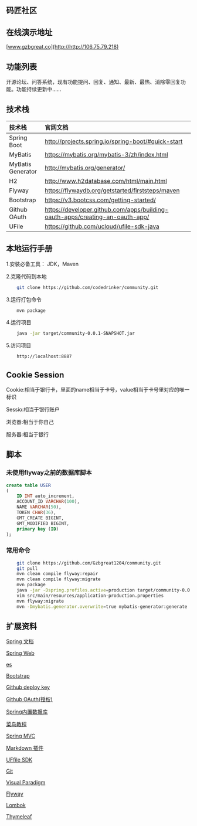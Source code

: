 ## 码匠社区

## 在线演示地址
[www.gzbgreat.co](http://http://106.75.79.218)

## 功能列表
开源论坛、问答系统，现有功能提问、回复、通知、最新、最热、消除零回复功能。功能持续更新中…… 

## 技术栈
| **技术栈** | **官网文档** |
| :-----| :----- |
| Spring Boot | http://projects.spring.io/spring-boot/#quick-start |
| MyBatis | https://mybatis.org/mybatis-3/zh/index.html | 
| MyBatis Generator | http://mybatis.org/generator/ |
| H2 | http://www.h2database.com/html/main.html |
| Flyway | https://flywaydb.org/getstarted/firststeps/maven |
| Bootstrap | https://v3.bootcss.com/getting-started/ |
| Github OAuth | https://developer.github.com/apps/building-oauth-apps/creating-an-oauth-app/ |
| UFile | https://github.com/ucloud/ufile-sdk-java |

## 本地运行手册
1.安装必备工具： JDK，Maven

2.克隆代码到本地
```bash
    git clone https://github.com/codedrinker/community.git
```
3.运行打包命令
```bash
    mvn package
```
4.运行项目
```bash
    java -jar target/community-0.0.1-SNAPSHOT.jar
```
5.访问项目
```bash
    http://localhost:8887
```
## Cookie Session
Cookie:相当于银行卡，里面的name相当于卡号，value相当于卡号里对应的唯一标识

Sessio:相当于银行账户

浏览器:相当于你自己

服务器:相当于银行

## 脚本
### 未使用flyway之前的数据库脚本
```sql
create table USER
(
	ID INT auto_increment,
	ACCOUNT_ID VARCHAR(100),
	NAME VARCHAR(50),
	TOKEN CHAR(36),
	GMT_CREATE BIGINT,
	GMT_MODIFIED BIGINT,
	primary key (ID)
);
```
### 常用命令
```bash
    git clone https://github.com/Gzbgreat1204/community.git
    git pull
    mvn clean compile flyway:repair
    mvn clean compile flyway:migrate
    mvn package
    java -jar -Dspring.profiles.active=production target/community-0.0.1-SNAPSHOT.jar
    vim src/main/resources/application-production.properties
    mvn flyway:migrate
    mvn -Dmybatis.generator.overwrite=true mybatis-generator:generate
```
## 扩展资料
[Spring 文档](https://spring.io/guides)

[Spring Web](https://spring.io/guides/gs/serving-web-content/)

[es](https://elasticsearch.cn/explore)

[Bootstrap](https://v3.bootcss.com/getting-started/)

[Github deploy key](https://developer.github.com/v3/guides/managing-deploy-keys/#deploy-keys) 

[Github OAuth(授权)](https://developer.github.com/apps/building-oauth-apps/creating-an-oauth-app/)

[Spring内置数据库](https://docs.spring.io/spring-boot/docs/2.0.0.RC1/reference/htmlsingle/#boot-features-embedded-database-support)

[菜鸟教程](https://www.runoob.com/mysql/mysql-insert-query.html) 

[Spring MVC](https://docs.spring.io/spring/docs/5.0.3.RELEASE/spring-framework-reference/web.html#mvc-handlermapping-interceptor)

[Markdown 插件](http://editor.md.ipandao.com/)

[UFfile SDK](https://github.com/ucloud/ufile-sdk-java)

[Git](https://git-scm.com/download)

[Visual Paradigm](https://www.visual-paradigm.com)

[Flyway](https://flywaydb.org/getstarted/firststeps/maven)

[Lombok](https://projectlombok.org/)

[Thymeleaf](https://www.thymeleaf.org/doc/tutorials/3.0/usingthymeleaf.html#setting-attribute-values)
